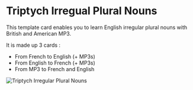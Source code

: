 # Triptych Irregual Plural Nouns

This template card enables you to learn English irregular plural nouns with British and American MP3.

It is made up 3 cards :
- From French to English (+ MP3s)
- From English to French (+ MP3s)
- From MP3 to French and English

![Triptych Irregular Plural Nouns](https://github.com/user-attachments/assets/0649426e-e5db-4d8e-97f4-f40bc00890ac)
